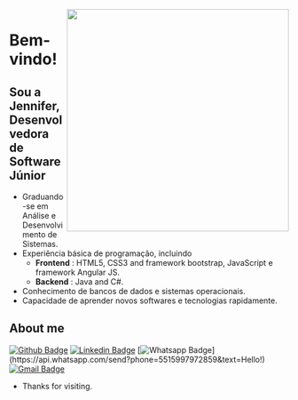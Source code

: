 <img align="right" width="400" height="400" src="https://th.bing.com/th/id/R.ed15f10a113f369191ed1024bee56c31?rik=tCFPrBY7k5PgcQ&riu=http%3a%2f%2fwww.piskelapp.com%2fstatic%2fresources%2fgithub_octocat.gif&ehk=zEqM%2bq3YtaoIHB6vXdmWZbTI%2ftrO4t1jiFrp%2fzQlUiI%3d&risl=&pid=ImgRaw&r=0">

# Bem-vindo!

## Sou a Jennifer, Desenvolvedora de Software Júnior

- Graduando-se em Análise e Desenvolvimento de Sistemas.
- Experiência básica de programação, incluindo
  -  **Frontend** : HTML5, CSS3 and framework bootstrap, JavaScript e framework Angular JS.
  -  **Backend** : Java and C#.
- Conhecimento de bancos de dados e sistemas operacionais.
- Capacidade de aprender novos softwares e tecnologias rapidamente.


## About me 
[![Github Badge](https://img.shields.io/badge/-Github-000?style=flat-square&logo=Github&logoColor=white&link=https://github.com/jenniferVC)](https://github.com/jenniferVC)
[![Linkedin Badge](https://img.shields.io/badge/-LinkedIn-blue?style=flat-square&logo=Linkedin&logoColor=white&link=https://www.linkedin.com/in/jennifer-vasconcelos-b45476184/)](https://www.linkedin.com/in/jennifer-vasconcelos-b45476184/)
[![Whatsapp Badge](https://img.shields.io/badge/-Whatsapp-4CA143?style=flat-square&labelColor=4CA143&logo=whatsapp&logoColor=white&link=https://api.whatsapp.com/send?phone=5515997972859&text=Hello!)](https://api.whatsapp.com/send?phone=5515997972859&text=Hello!)
[![Gmail Badge](https://img.shields.io/badge/-Gmail-c14438?style=flat-square&logo=Gmail&logoColor=white&link=mailto:jenniferkt.ifsp@gmail.com)](mailto:jenniferkt.ifsp@gmail.com)

- Thanks for visiting. 



